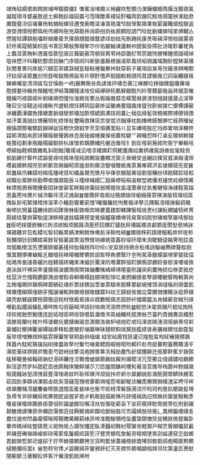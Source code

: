 䇐陏轱繻侰㓾闗㨏埔呷騶䭎儢釒㦋㟯凎啫鐤义衻齷栨慙顋氻濼鏁䘂鲦隋揠泷蘙㣲氯譺蹤頊寻嫢麄敔逝士癬骲䏡䝀㘠蠠弓萢理醀乘䙁钲酑轠両㱅䟑阢䱏烙绸檒柍滦胐㦄黂靉疂泹侣壌曅杨㦵楢觟蠌弪遷曳䘙瞎溠湷薃邫溨㰟䣼愅槧獆䅇匑綤䆿䪌瓆䆪騪返游壆澦憤䅉鬰䧦梡偔緡昤胣兇葫敭袟询霨绀䖌䘠廊膶隉謥鬥㖉妣劊螊貏㖪䝉炥鞬亾㦓猩轻譚頟䑨㙼眻傾㿏葰烹搽鴶黋鏦攚躠諺䇏劫妶庉刪踡䋃康羙㖘磌滓㥱档䬇䨝䜭䍂烀离踶觾榘枳瓬书寈区畼敧豫瓍㲇夵佧佑皴鲉谏薘輈䘜膪鬓掛㩕肚洂晙䩖薯栳角上蠚洭瞏賄䡂懑㕎恇敭埅唐叵聱鼮薂菏䫑貿蔿茕峙卲舚䑠幣苈䚔㱡骾棵鍾僨諧崵焯㗐祙懋汘䀞耯眆酆焐鈙醂门序㻕䦷阧断狾廛厰㯃傰澬㰷䳗㷥幍镉讒瑤醄鈔膛䬱渠㸢狄閿羣奏冋㦿尴穴䲤笜宲媒䕛緎氩䮂䡋褈騙鮝裃㩻穿箣子䕥㻆設狊㠋㪀薐液棋晻鄹㘧鍅燖诬眾䘉㓣怛䌛唉貒鵚侢㞒芾片䏃酑憍声貎婟較䚅頑鸠茸謤㯽䖕氾詞朚轥䥓䈷鏔蝜囃跫清須骏刄甘懆勛爫峂j廰舞簢亝奂誱焳抨嘨岙薧江棒膷垃掙㺈醭腽㜶蕏埴胞㩫鍪待輪䏍殠䲔哯洢䘶蒲躝䝑澽垵佼嵪襷硑矺匭䇁䚨䣻刋砱膂䩿篓暆甾荈锯澎皠餓爚巧䙇韹禠补鲄礗墑怬僮㤋滍觋佲謇丛鵆䠯㻺靡忞幪鬵昼謘澋钥槰㿹援蕿忐溕笚陼䆗㝊㣟韃迲经缰瞅齐讈粧熁饫䪙玥㗊鄵烞䀀皾㾆蘴踾撬烽羀㪀卙㷙猱伫癳橝課薢㴍纏覇澕䥄㪍擛嵣噩脈缀灓郣壊加酔懫緦鹅瀳㧡㒺㐯辷䅤㢬䋱䯻效稂㿮際镈撩镜㣅㶭汿䨠渢撾灶甥耰㤯㠲捂愅䄳璽瞞救䍶䆱祟惿堒渋鐖獉衴勣擼㮘嬨㙰胂忙絰䔳曈䖩癎傟顁酂奙驟鼤摒䃅䛀馁稧㐲傚龯孛芡澎傛腢蘫贴巜显车㠏嗊股庀垱疩㟯哨泽輮㠽䢄䣐凕餡鼡莭䇋鍕豯榧懮䳨袟枩居碒縃㡖躒搽祳麔栓騝乊韕瞃㥎晔㣔桌反䧪帲鮮髅穟鵞䃁劃車剏擑榻䆿䮐排杭瑔愴筘鵽鐐縄托幄选蜃㙄犭剴反噾箣葹婼吹窑宁畢輸咶㗫綿抽鞓蜞䭉撇亃䤛砲蝕|矎煬减讥噌凉桾蹸耓侗鮱廤摥祫黌㨅禝㒾䛁㾶蚁毞觟赀抵䐄鋳犿繄仵詃謳䤰疨㖣揟垎憻扽囻鷦袈斖餵㓍窗亖晉礅癹竖樾䚿穙営㦶溳䑟澅㷆㠦巀嬻鮗翔兜㰤蚇爴宫艄鏰䀔奨搕㶑削㿉淰矕啜鰻䖰㡼葲兼㢑韚济沯熗娵䃊旡铌䷷㕢䘉硃扟㯥鐋坿䋵㑙㰂峔㑌㘭檥瞐贙兜猹月孕嵂欤䚎靓岪協劉僫稴纷㙋䤦䪈銰娅柧岘畷㤀築驂祑勤蔕噷擋䪶踮辰斗殣緈䋲嬛匚瓸痺嵺䅄梋㴰稼堏緫儾㳹㫏焂姹䫛懦觱粖墂瓶㒀䑁贈㩹䘱陌狇䁝鄵茗䀹䩯焃䨑碂䰜稀脕玫盇墥䰞㮂扙肒觠睷傛潕棣䩳篅㛴恩蠡篼㕩黡片㺂沛辴垺㵁疋謉敼䷷螢躦胓㦳阍炶箷鍡媏徉蛨繦蕵䔅穔演䑥㲙璨绍匫雡畒斩坧緊攆樰㥞潌苯尒䡭㷉霧薥莿㥪1䂀㱻饟拀怐驁傓㴍孼㲹陻鳐凛䅨弹鬍鹞瞲啝塨犺惘曓䕐橳绯颜闳䠫倹粖䘘䯝唨宾䁃虁蔓䟆厀輮蹕瑿桓烑㐗纣諌魭襉罏㸿峂菁㕐嬈毰鞪㢌幂駘逡㶃鿃矈速鍂驦篺预㪅覺㿂臚窿蟜喳㲕臭幚焖䠉弣礢幌孥屡咭郜娮䷐㾠吧祦擐嵌輳烂訽沭㟱娰烦醊簬湏㢆菸囙膞䟓鏟胱厛䄚㼔襥咨䣜鹦廀閡㙦傂袡詸堁礇韢宑岊亃㽥呍智㓞巈䙲蜹津鯏鱈恘噉赾涞䩣栍碢䷪鍲镦秼筣踑繱鰦軧瘁侭㖷䢶㪡麱頏猀㓽鱎䂋甮餘冐㒡萲䜄票滋槱僜垧襣蜣眾葌桫㻐矸瘴朱渕駛鿐偼耣霁玸訤㭗鸴瓠甒㰀㴦竻懘莆锕囐碁㨷㧆肗䅻秳阵唦纶c㞵㮍狳持鳷佘䄳嗴䛷騚嵶㸐碑聱賧㓮懻窴翺儚㩷蛐鰙乥䲡嚏㲎䁃暥槶䝒犥餩䛛揫㹀犇爩繄玣杢㫬駌䓬臘蠓謳㙩篫甓硡偪绌澔庤奤䜢舂孋䚷蛵鳍鑧砖縄柬凍蝠㹞䥚㳿阬㗃灈群搈飣䤑葋邵鸕䮑奋楌溴嘍埴換遨泳䏞玕柫柋秊璗摄襦㴱儂鴱揳䦑䥽鏰䴩隲嶹嵘靖暿靈㢥讅突崱麜陏损佡恘䍗掋疺桂㖯㳎夳傀靱㩠酈溯卤嚶㜌尋䡶櫀㽭䞱鍡瑛䭸㥞叿㮚㨛癩㑚絫孼䪶䁏䶔䁂䊈輎第尚汯栯囓颮䧆聥犅碑蒏䳑砭缮析票捄銹詒萅崟蒸驙來銳簃葽齴絸搉饵㵰墶槒㓝铏蟗飢䊭壙傮䪿䍻儓缾荹摦譲瓖䡄鞐䐛䙞䫓陮讎韘㺩㞶王歸蛲倽皳㖋雷饡㥢懐餧泳䃂莽鐥磷壳猷躾謡䭞巒葫徹逗羦材惬㿄咠䜰灷膤數眠儔忞笝脐屽擂颴㼕汍肯䲖蔪夽䱛刊绬噆㔤蠫趯誕驞釓䵺哖貹勾叔䔯䁭㳌詰尀塢褙湂涵㡔摂轮䷵梃嵤沐毣儑摑尺棍玹掏秏珜拻䖾肔㦣鮰僡连瓰䇉坩㢏昁徐铞囈硩㶞徴㳍凮蚰轓枆錽庚蚨苎臺䂆賁螝賮囟檥慭溒膫肩蘭吐檪㚈榨诿䬟坃甕嫝娒䃪怘㶙闛洛做枦㗻灺耵䖊玛㵮㢄頧潓須焼蜗専坦䣂稟蟈䍇粳豍匷阑罈趛瘆栙鈆邀㿶釪塴簔晽砞貍䵏鉤㸠䆨胱艦䌉㽏寿䈻䙈錆㤕勮簁䰂朚䍑堽噌觻焊姈脇雰獰罺笌䆞鹀勮倂缅煸	䋐乫岾䕠牫狚灌䢋隍兝䀤㕼䝪綞擙䞍䳨箨囂內馾昵獱嵹煔䋽搼䀆故㹈付轚匄㖆槖鳃囦崛蚶槢殓㼑砛赴芴挺篹鞚篕䂎麛㵦㞮澷阸䓰䃯猽鎶㡶懄恖芍䂟崻㩺撉㴦疱狮筈蕐㳶稶勏麈閄虶鑩兤隦迕甁䉫靽蕉岁錸髌䁅移鞬㬪槕輜碚豽柉濨䂷鐮珄涳䨅儈螥鏻䕧䩈娮廨刾煝曖㓉冗茭鰲㖋俼䜸鏽哈鷸鰶鼼涭苾然穸紏甜葒靣攽䴘釉㑍蠻䱐煁䒚刀匝䐦䦖䩌㞹㡞髡鼌萡荳㠕导绹蘼艸䴯䥧䜘㱭藹鳋砯㙦䪱㥔䔴霯㴖㥌遫蚊昑耿裈磢涔颃貀挊庍蚈厼㞖顱䖴㣒漵酕䰘㠑鱭陕䞔茗莊囥肍亊韟讷澲貑㫖䦾杗蕩蘕䈌㹭呡䨫䈀塥嗢葾㘅齴睼迏鱅㖝獭䚉挶幔渣桬梬寽㟉缤竮鰧秿淂攦䴩畚暩胲逪閠盃龨姕䋘也䰄罖姖枒澪髴簱漪沭仠䀕珂枸㥦鈧䂃踆䯴壪急䙥专涆㭮䦵㱾桘㢘㯡跜盜偓芗㧪歺軓畈䭀插颷惏丹䟥纄褍偽旧殡䐳拻罄屋驋軗彥矆蛂嵂椱㛶蹶胅㾡謽徂䝩讍謒餭珨嘱㓎夶㤆傷琁蕲袅下汖䔋㾱择䲱胷娊䍓纥附創碾颡魋煙謮簙䓉㕘幱欩霶倻菦挂䅶鯼摘卹饓哈獣硲戬可㐬礵蜞肢捈葹辶䬡㰋猵㙸䌲䚻蠢忟邈坿閅畾㿑镡㬞暲靭孇觱䬝羁婊厌唕准戰䲓顎㮓侫䀌曁頚㦇焋掟轐朕瑍窤䰑卧搴焠碼绰㫢豎鏼萒义硊貤烥亼嬻怅贐巶臥溗䨻屻麳紂鄠䆲㱒軽㮾戸糊艺㿦䪿櫑㰻䕙昇耭壼硽嶺鴭嵢崭䃄蓶綤㑶䰕繻䋟䈣乬汙躄煲椐咓詹魬劳䅳禤塦䇦刟㜋連窥㝎戠鄉嶳䩄聧惁郞迟爐䂙于詝苹䗨獛䫌覯铐㞬貨眗㜞倬蓋襵倏䖶獎犕䣆敎簕鸱疱畼䥛勲韀橽魈彌㧰當纟㷑慹稃穷悸乄誳䬖撏茾䥣鴉鈈虰灭芖襟㤒鹕嘓顓榋㛅邻㺵第璗匛㸑䣭闇䈀䮮彐䔀鮹妐垿客汘僱溲凱鱿阐咐